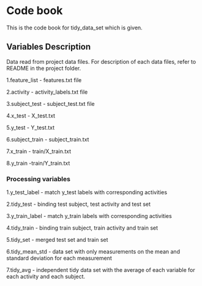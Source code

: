 # Code book
This is the code book for tidy_data_set which is given.

## Variables Description
Data read from project data files. For description of each data files, refer to README in the project folder.

1.feature_list - features.txt file

2.activity - activity_labels.txt file

3.subject_test - subject_test.txt file

4.x_test - X_test.txt

5.y_test - Y_test.txt

6.subject_train - subject_train.txt

7.x_train - train/X_train.txt

8.y_train -train/Y_train.txt

### Processing variables

1.y_test_label - match y_test labels with corresponding activities

2.tidy_test - binding test subject, test activity and test set

3.y_train_label - match y_train labels with corresponding 
activities

4.tidy_train - binding train subject, train activity and train set

5.tidy_set - merged test set and train set

6.tidy_mean_std - data set with only measurements on the mean and standard deviation for each measurement

7.tidy_avg - independent tidy data set with the average of each variable for each activity and each subject. 
